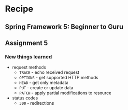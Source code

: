# Recipe

## Spring Framework 5: Beginner to Guru

## Assignment 5

### New things learned

- request methods
    - `TRACE` - echo received request
    - `OPTIONS` - get supported HTTP methods
    - `HEAD` - get only metadata
    - `PUT` - create or update data
    - `PATCH` - apply partial modifications to resource
- status codes
    - `300` - redirections